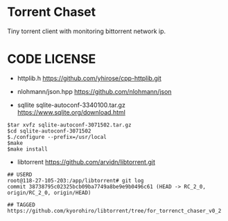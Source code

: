 # Torrent Chaset

Tiny torrent client with monitoring bittorrent network ip.


# CODE LICENSE

- httplib.h
  https://github.com/yhirose/cpp-httplib.git

- nlohmann/json.hpp
  https://github.com/nlohmann/json

- sqllite
sqlite-autoconf-3340100.tar.gz
https://www.sqlite.org/download.html
```
$tar xvfz sqlite-autoconf-3071502.tar.gz
$cd sqlite-autoconf-3071502
$./configure --prefix=/usr/local
$make
$make install
```

- libtorrent 
https://github.com/arvidn/libtorrent.git 

```
## USERD 
root@118-27-105-203:/app/libtorrent# git log
commit 38738795c02325bcb09ba7749a8be9e9b0496c61 (HEAD -> RC_2_0, origin/RC_2_0, origin/HEAD)

## TAGGED
https://github.com/kyorohiro/libtorrent/tree/for_torrenct_chaser_v0_2

```